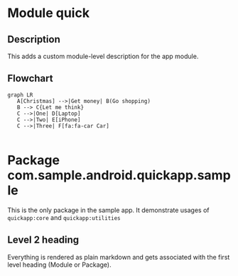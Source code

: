 # Module quick

[comment]: <> (// DONE:4 Add description for this module)

## Description

This adds a custom module-level description for the app module.

## Flowchart

```mermaid
graph LR
   A[Christmas] -->|Get money| B(Go shopping)
   B --> C{Let me think}
   C -->|One| D[Laptop]
   C -->|Two| E[iPhone]
   C -->|Three| F[fa:fa-car Car]
 
```

# Package com.sample.android.quickapp.sample

This is the only package in the sample app.
It demonstrate usages of `quickapp:core` and `quickapp:utilities`

## Level 2 heading

Everything is rendered as plain markdown and gets associated with the first level heading
(Module or Package).
